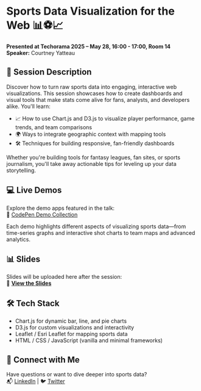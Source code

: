# Sports Data Visualization for the Web 📊⚽📈  
**Presented at Techorama 2025 – May 28, 16:00 - 17:00, Room 14**  
**Speaker:** Courtney Yatteau

## 📌 Session Description

Discover how to turn raw sports data into engaging, interactive web visualizations. This session showcases how to create dashboards and visual tools that make stats come alive for fans, analysts, and developers alike. You'll learn:

- 📈 How to use Chart.js and D3.js to visualize player performance, game trends, and team comparisons
- 🌍 Ways to integrate geographic context with mapping tools
- 🛠️ Techniques for building responsive, fan-friendly dashboards

Whether you're building tools for fantasy leagues, fan sites, or sports journalism, you'll take away actionable tips for leveling up your data storytelling.

## 💻 Live Demos

Explore the demo apps featured in the talk:  
🔗 [CodePen Demo Collection](https://codepen.io/collection/bGdEBx)

Each demo highlights different aspects of visualizing sports data—from time-series graphs and interactive shot charts to team maps and advanced analytics.

## 📊 Slides

Slides will be uploaded here after the session:  
🔗 [**View the Slides**](https://github.com/cyatteau/techorama-2025-data-viz-sports/blob/main/Final-Slides.pdf)

## 🛠️ Tech Stack

- Chart.js for dynamic bar, line, and pie charts
- D3.js for custom visualizations and interactivity
- Leaflet / Esri Leaflet for mapping sports data
- HTML / CSS / JavaScript (vanilla and minimal frameworks)

## 🤝 Connect with Me

Have questions or want to dive deeper into sports data?  
📬 [LinkedIn](https://www.linkedin.com/in/courtneyyatteau) | 🐦 [Twitter](https://twitter.com/c_yatteau)
